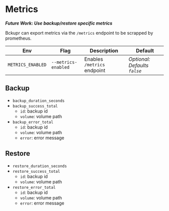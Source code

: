 # Metrics

___Future Work: Use backup/restore specific metrics___

Bckupr can export metrics via the `/metrics` endpoint to be scrapped by prometheus.

|Env|Flag|Description|Default|
|-|-|-|-|
|`METRICS_ENABLED`|`--metrics-enabled`|Enables `/metrics` endpoint|_Optional: Defaults `false`_|

## Backup

* `backup_duration_seconds`
* `backup_success_total`
    * `id`: backup id
    * `volume`: volume path
* `backup_error_total`
    * `id`: backup id
    * `volume`: volume path
    * `error`: error message

## Restore

* `restore_duration_seconds`
* `restore_success_total`
    * `id`: backup id
    * `volume`: volume path
* `restore_error_total`
    * `id`: backup id
    * `volume`: volume path
    * `error`: error message

